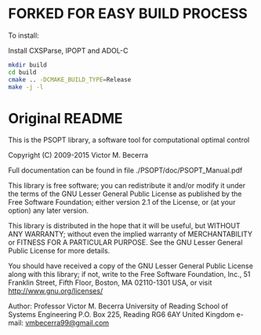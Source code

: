 # FORKED FOR EASY BUILD PROCESS

To install:

Install CXSParse, IPOPT and ADOL-C

``` bash
mkdir build
cd build
cmake .. -DCMAKE_BUILD_TYPE=Release
make -j -l
```


# Original README

This is the PSOPT library, a software tool for computational optimal control

Copyright (C) 2009-2015 Victor M. Becerra

Full documentation can be found in file ./PSOPT/doc/PSOPT_Manual.pdf

This library is free software; you can redistribute it and/or
modify it under the terms of the GNU Lesser General Public
License as published by the Free Software Foundation; either
version 2.1 of the License, or (at your option) any later version.

This library is distributed in the hope that it will be useful,
but WITHOUT ANY WARRANTY; without even the implied warranty of
MERCHANTABILITY or FITNESS FOR A PARTICULAR PURPOSE.  See the GNU
Lesser General Public License for more details.

You should have received a copy of the GNU Lesser General Public
License along with this library; if not, write to the Free Software
Foundation, Inc., 51 Franklin Street, Fifth Floor, Boston, MA  02110-1301  USA,
or visit http://www.gnu.org/licenses/

Author:    Professor Victor M. Becerra
           University of Reading
           School of Systems Engineering
           P.O. Box 225, Reading RG6 6AY
           United Kingdom
           e-mail: vmbecerra99@gmail.com


